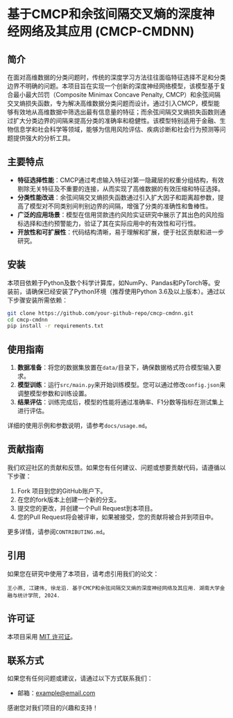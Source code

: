 # 基于CMCP和余弦间隔交叉熵的深度神经网络及其应用 (CMCP-CMDNN)

## 简介

在面对高维数据的分类问题时，传统的深度学习方法往往面临特征选择不足和分类边界不明确的问题。本项目旨在实现一个创新的深度神经网络模型，该模型基于复合最小最大凹罚（Composite Minimax Concave Penalty, CMCP）和余弦间隔交叉熵损失函数，专为解决高维数据分类问题而设计。通过引入CMCP，模型能够有效地从高维数据中筛选出最有信息量的特征；而余弦间隔交叉熵损失函数则通过扩大分类边界的间隔来提高分类的准确率和稳健性。该模型特别适用于金融、生物信息学和社会科学等领域，能够为信用风险评估、疾病诊断和社会行为预测等问题提供强大的分析工具。

## 主要特点

- **特征选择性能**：CMCP通过考虑输入特征对第一隐藏层的权重分组结构，有效剔除无关特征及不重要的连接，从而实现了高维数据的有效压缩和特征选择。
- **分类性能改进**：余弦间隔交叉熵损失函数通过引入扩大因子和距离超参数，提高了模型对不同类别间判别边界的间隔，增强了分类的准确性和鲁棒性。
- **广泛的应用场景**：模型在信用贷款违约风险实证研究中展示了其出色的风险指标选择和违约预警能力，验证了其在实际应用中的有效性和可行性。
- **开放性和可扩展性**：代码结构清晰，易于理解和扩展，便于社区贡献和进一步研究。

## 安装

本项目依赖于Python及数个科学计算库，如NumPy、Pandas和PyTorch等。安装前，请确保已经安装了Python环境（推荐使用Python 3.6及以上版本）。通过以下步骤安装所需依赖：

```bash
git clone https://github.com/your-github-repo/cmcp-cmdnn.git
cd cmcp-cmdnn
pip install -r requirements.txt
```

## 使用指南

1. **数据准备**：将您的数据集放置在`data/`目录下，确保数据格式符合模型输入要求。
2. **模型训练**：运行`src/main.py`来开始训练模型。您可以通过修改`config.json`来调整模型参数和训练设置。
3. **结果评估**：训练完成后，模型的性能将通过准确率、F1分数等指标在测试集上进行评估。

详细的使用示例和参数说明，请参考`docs/usage.md`。

## 贡献指南

我们欢迎社区的贡献和反馈。如果您有任何建议、问题或想要贡献代码，请遵循以下步骤：

1. Fork 项目到您的GitHub账户下。
2. 在您的fork版本上创建一个新的分支。
3. 提交您的更改，并创建一个Pull Request到本项目。
4. 您的Pull Request将会被评审，如果被接受，您的贡献将被合并到项目中。

更多详情，请参阅`CONTRIBUTING.md`。

## 引用

如果您在研究中使用了本项目，请考虑引用我们的论文：

```
王小燕, 冮建伟, 徐龙滔. 基于CMCP和余弦间隔交叉熵的深度神经网络及其应用. 湖南大学金融与统计学院, 2024.
```

## 许可证

本项目采用 [MIT 许可证](LICENSE)。

## 联系方式

如果您有任何问题或建议，请通过以下方式联系我们：

- 邮箱：example@email.com

感谢您对我们项目的兴趣和支持！
